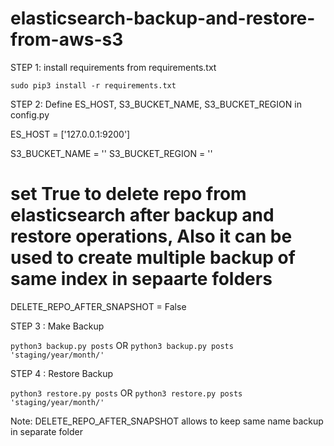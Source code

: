 # elasticsearch-backup-and-restore-from-aws-s3


STEP 1: install requirements from requirements.txt

``` sudo pip3 install -r requirements.txt ```

STEP 2: Define ES_HOST, S3_BUCKET_NAME, S3_BUCKET_REGION in config.py

ES_HOST = ['127.0.0.1:9200']

S3_BUCKET_NAME = ''
S3_BUCKET_REGION = ''

# set True to delete repo from elasticsearch after backup and restore operations, Also it can be used to create multiple backup of same index in sepaarte folders
DELETE_REPO_AFTER_SNAPSHOT = False 

STEP 3 : Make Backup

``` python3 backup.py posts ```
OR 
``` python3 backup.py posts 'staging/year/month/' ```


STEP 4 : Restore Backup

``` python3 restore.py posts ```
OR 
``` python3 restore.py posts 'staging/year/month/' ```


Note: DELETE_REPO_AFTER_SNAPSHOT allows to keep same name backup in separate folder
